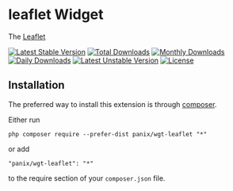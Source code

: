 leaflet Widget
============================

The [Leaflet](https://leafletjs.com/)

[![Latest Stable Version](https://poser.pugx.org/panix/wgt-leaflet/v/stable)](https://packagist.org/packages/panix/wgt-leaflet)
[![Total Downloads](https://poser.pugx.org/panix/wgt-leaflet/downloads)](https://packagist.org/packages/panix/wgt-leaflet)
[![Monthly Downloads](https://poser.pugx.org/panix/wgt-leaflet/d/monthly)](https://packagist.org/packages/panix/wgt-leaflet)
[![Daily Downloads](https://poser.pugx.org/panix/wgt-leaflet/d/daily)](https://packagist.org/packages/panix/wgt-leaflet)
[![Latest Unstable Version](https://poser.pugx.org/panix/wgt-leaflet/v/unstable)](https://packagist.org/packages/panix/wgt-leaflet)
[![License](https://poser.pugx.org/panix/wgt-leaflet/license)](https://packagist.org/packages/panix/wgt-leaflet)


Installation
------------

The preferred way to install this extension is through [composer](http://getcomposer.org/download/).

Either run

```
php composer require --prefer-dist panix/wgt-leaflet "*"
```

or add

```
"panix/wgt-leaflet": "*"
```

to the require section of your `composer.json` file.
